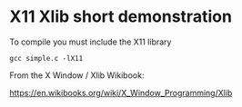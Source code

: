 
# X11 Xlib short demonstration

To compile you must include the X11 library

```
gcc simple.c -lX11
```

From the X Window / Xlib Wikibook: 

https://en.wikibooks.org/wiki/X_Window_Programming/Xlib
